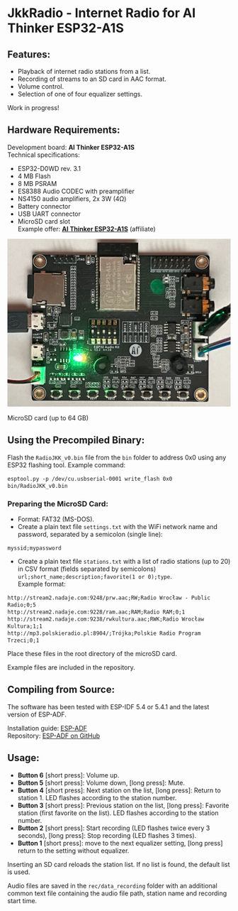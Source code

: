 # JkkRadio - Internet Radio for **AI Thinker ESP32-A1S**

## **Features:**
- Playback of internet radio stations from a list.
- Recording of streams to an SD card in AAC format.
- Volume control.
- Selection of one of four equalizer settings.

Work in progress!

## **Hardware Requirements:**
Development board: **AI Thinker ESP32-A1S**  
Technical specifications:  
- ESP32-D0WD rev. 3.1  
- 4 MB Flash  
- 8 MB PSRAM  
- ES8388 Audio CODEC with preamplifier  
- NS4150 audio amplifiers, 2x 3W (4Ω)  
- Battery connector  
- USB UART connector  
- MicroSD card slot  
Example offer: [**AI Thinker ESP32-A1S**](https://s.click.aliexpress.com/e/_onbBPzW) (affiliate)

![AI Thinker ESP32-A1S](img/ESP32A1S.jpeg)

MicroSD card (up to 64 GB)

## Using the Precompiled Binary:
Flash the `RadioJKK_v0.bin` file from the `bin` folder to address 0x0 using any ESP32 flashing tool. Example command:  
```
esptool.py -p /dev/cu.usbserial-0001 write_flash 0x0 bin/RadioJKK_v0.bin
```

### Preparing the MicroSD Card:
- Format: FAT32 (MS-DOS).  
- Create a plain text file `settings.txt` with the WiFi network name and password, separated by a semicolon (single line):  
```
myssid;mypassword
```

- Create a plain text file `stations.txt` with a list of radio stations (up to 20) in CSV format (fields separated by semicolons) `url;short_name;description;favorite(1 or 0);type`.  
Example format:  
```
http://stream2.nadaje.com:9248/prw.aac;RW;Radio Wrocław - Public Radio;0;5
http://stream2.nadaje.com:9228/ram.aac;RAM;Radio RAM;0;1
http://stream2.nadaje.com:9238/rwkultura.aac;RWK;Radio Wrocław Kultura;1;1
http://mp3.polskieradio.pl:8904/;Trójka;Polskie Radio Program Trzeci;0;1
```

Place these files in the root directory of the microSD card.  

Example files are included in the repository.

## Compiling from Source:
The software has been tested with ESP-IDF 5.4 or 5.4.1 and the latest version of ESP-ADF.  

Installation guide: [ESP-ADF](https://docs.espressif.com/projects/esp-adf/en/latest/get-started/index.html#quick-start)  
Repository: [ESP-ADF on GitHub](https://github.com/espressif/esp-adf)

## Usage:
- **Button 6** [short press]: Volume up.  
- **Button 5** [short press]: Volume down, [long press]: Mute.  
- **Button 4** [short press]: Next station on the list, [long press]: Return to station 1. LED flashes according to the station number.  
- **Button 3** [short press]: Previous station on the list, [long press]: Favorite station (first favorite on the list). LED flashes according to the station number.  
- **Button 2** [short press]: Start recording (LED flashes twice every 3 seconds), [long press]: Stop recording (LED flashes 3 times).
- **Button 1** [short press]: move to the next equalizer setting, [long press] return to the setting without equalizer.

Inserting an SD card reloads the station list. If no list is found, the default list is used.

Audio files are saved in the `rec/data_recording` folder with an additional common text file containing the audio file path, station name and recording start time.